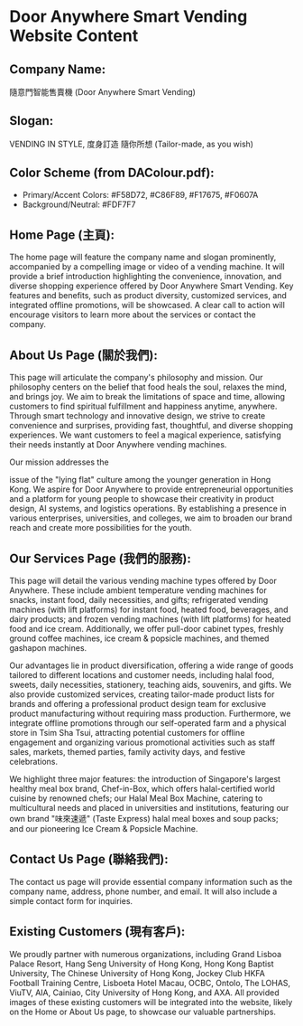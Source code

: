 # Door Anywhere Smart Vending Website Content

## Company Name:
隨意門智能售賣機 (Door Anywhere Smart Vending)

## Slogan:
VENDING IN STYLE, 度身訂造 隨你所想 (Tailor-made, as you wish)

## Color Scheme (from DAColour.pdf):
- Primary/Accent Colors: #F58D72, #C86F89, #F17675, #F0607A
- Background/Neutral: #FDF7F7

## Home Page (主頁):
The home page will feature the company name and slogan prominently, accompanied by a compelling image or video of a vending machine. It will provide a brief introduction highlighting the convenience, innovation, and diverse shopping experience offered by Door Anywhere Smart Vending. Key features and benefits, such as product diversity, customized services, and integrated offline promotions, will be showcased. A clear call to action will encourage visitors to learn more about the services or contact the company.

## About Us Page (關於我們):
This page will articulate the company's philosophy and mission. Our philosophy centers on the belief that food heals the soul, relaxes the mind, and brings joy. We aim to break the limitations of space and time, allowing customers to find spiritual fulfillment and happiness anytime, anywhere. Through smart technology and innovative design, we strive to create convenience and surprises, providing fast, thoughtful, and diverse shopping experiences. We want customers to feel a magical experience, satisfying their needs instantly at Door Anywhere vending machines.

Our mission addresses the 


issue of the "lying flat" culture among the younger generation in Hong Kong. We aspire for Door Anywhere to provide entrepreneurial opportunities and a platform for young people to showcase their creativity in product design, AI systems, and logistics operations. By establishing a presence in various enterprises, universities, and colleges, we aim to broaden our brand reach and create more possibilities for the youth.

## Our Services Page (我們的服務):
This page will detail the various vending machine types offered by Door Anywhere. These include ambient temperature vending machines for snacks, instant food, daily necessities, and gifts; refrigerated vending machines (with lift platforms) for instant food, heated food, beverages, and dairy products; and frozen vending machines (with lift platforms) for heated food and ice cream. Additionally, we offer pull-door cabinet types, freshly ground coffee machines, ice cream & popsicle machines, and themed gashapon machines.

Our advantages lie in product diversification, offering a wide range of goods tailored to different locations and customer needs, including halal food, sweets, daily necessities, stationery, teaching aids, souvenirs, and gifts. We also provide customized services, creating tailor-made product lists for brands and offering a professional product design team for exclusive product manufacturing without requiring mass production. Furthermore, we integrate offline promotions through our self-operated farm and a physical store in Tsim Sha Tsui, attracting potential customers for offline engagement and organizing various promotional activities such as staff sales, markets, themed parties, family activity days, and festive celebrations.

We highlight three major features: the introduction of Singapore's largest healthy meal box brand, Chef-in-Box, which offers halal-certified world cuisine by renowned chefs; our Halal Meal Box Machine, catering to multicultural needs and placed in universities and institutions, featuring our own brand "味來速遞" (Taste Express) halal meal boxes and soup packs; and our pioneering Ice Cream & Popsicle Machine.

## Contact Us Page (聯絡我們):
The contact us page will provide essential company information such as the company name, address, phone number, and email. It will also include a simple contact form for inquiries.

## Existing Customers (現有客戶):
We proudly partner with numerous organizations, including Grand Lisboa Palace Resort, Hang Seng University of Hong Kong, Hong Kong Baptist University, The Chinese University of Hong Kong, Jockey Club HKFA Football Training Centre, Lisboeta Hotel Macau, OCBC, Ontolo, The LOHAS, ViuTV, AIA, Cainiao, City University of Hong Kong, and AXA. All provided images of these existing customers will be integrated into the website, likely on the Home or About Us page, to showcase our valuable partnerships.

